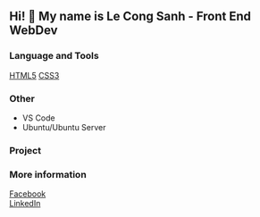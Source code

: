 ## Hi! 👋 My name is Le Cong Sanh - Front End WebDev

### Language and Tools
<!--
![Python](https://img.shields.io/badge/-Python-%23F7DF1C?style=flat-square&logo=python&logoColor=000000&labelColor=%23F7DF1C&color=%23FFCE5A)
![Django](https://img.shields.io/badge/-Django-%0A3C0E?style=flat-square&logo=django&logoColor=ffffff)
-->
[HTML5](https://img.shields.io/badge/-HTML5-%23E44D27?style=flat-square&logo=html5&logoColor=ffffff)
[CSS3](https://img.shields.io/badge/-CSS3-%231572B6?style=flat-square&logo=css3)
<!--
![JavaScript](https://img.shields.io/badge/-JavaScript-%23F7DF1C?style=flat-square&logo=javascript&logoColor=000000&labelColor=%23F7DF1C&color=%23FFCE5A)

![MS SQL Server](http://img.shields.io/badge/-MS%20SQL%20Server-CC2927?style=flat-square&logo=microsoft-sql-server&logoColor=ffffff)
-->

### Other
- VS Code
- Ubuntu/Ubuntu Server

### Project

### More information 
<a href="https://www.facebook.com/coongsanh.9991/">Facebook</a><br>
<a href="https://www.linkedin.com/in/l%C3%AA-c%C3%B4ng-sanh-38bbb915b/">LinkedIn</a>
